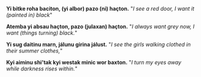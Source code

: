 **Yi bitke roha baciton, (yi albor) pazo (ni) haçton.**
"_I see a red door, I want it (painted in) black_"

**Atemba yi absau haçton, pazo (julaxan) haçton.**
"_I always want grey now, I want (things turning) black._"

**Yi sug daitinu marn, jálunu girina jálust.**
"_I see the girls walking clothed in their summer clothes,_"

**Kyi aiminu shi'tak kyi westak minic wor baxton.**
"_I turn my eyes away while darkness rises within._"